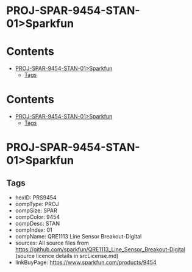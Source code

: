 
PROJ-SPAR-9454-STAN-01>Sparkfun
===============================

Contents
========

* [PROJ-SPAR-9454-STAN-01>Sparkfun](#proj-spar-9454-stan-01sparkfun)
	* [Tags](#tags)

Contents
========

* [PROJ-SPAR-9454-STAN-01>Sparkfun](#proj-spar-9454-stan-01sparkfun)
	* [Tags](#tags)

# PROJ-SPAR-9454-STAN-01>Sparkfun

## Tags

- hexID: PRS9454
- oompType: PROJ
- oompSize: SPAR
- oompColor: 9454
- oompDesc: STAN
- oompIndex: 01
- oompName: QRE1113 Line Sensor Breakout-Digital
- sources: All source files from https://github.com/sparkfun/QRE1113_Line_Sensor_Breakout-Digital (source licence details in srcLicense.md)
- linkBuyPage: https://www.sparkfun.com/products/9454
